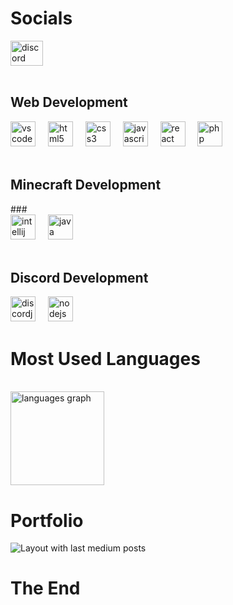 <h1 align="left">Socials</h1>
<div align="left">
  <a href="itsmicaxxd" target="_blank">
    <img src="https://raw.githubusercontent.com/maurodesouza/profile-readme-generator/master/src/assets/icons/social/discord/default.svg" width="52" height="40" alt="discord logo"  />
  </a>
</div>
<br clear="both">
<h2 align="left">Web Development</h2>
<div align="left">
  <img src="https://cdn.jsdelivr.net/gh/devicons/devicon/icons/vscode/vscode-original.svg" height="40" alt="vscode logo"  />
  <img width="12" />
  <img src="https://cdn.jsdelivr.net/gh/devicons/devicon/icons/html5/html5-original.svg" height="40" alt="html5 logo"  />
  <img width="12" />
  <img src="https://cdn.jsdelivr.net/gh/devicons/devicon/icons/css3/css3-original.svg" height="40" alt="css3 logo"  />
  <img width="12" />
  <img src="https://cdn.jsdelivr.net/gh/devicons/devicon/icons/javascript/javascript-original.svg" height="40" alt="javascript logo"  />
  <img width="12" />
  <img src="https://cdn.jsdelivr.net/gh/devicons/devicon/icons/react/react-original.svg" height="40" alt="react logo"  />
  <img width="12" />
  <img src="https://cdn.jsdelivr.net/gh/devicons/devicon/icons/php/php-original.svg" height="40" alt="php logo"  />
</div>
<br clear="both">
<h2 align="left">Minecraft Development</h2>
###
<div align="left">
  <img src="https://cdn.jsdelivr.net/gh/devicons/devicon/icons/intellij/intellij-original.svg" height="40" alt="intellij logo"  />
  <img width="12" />
  <img src="https://cdn.jsdelivr.net/gh/devicons/devicon/icons/java/java-original.svg" height="40" alt="java logo"  />
</div>
<br clear="both">
<h2 align="left">Discord Development</h2>
<div align="left">
  <img src="https://cdn.jsdelivr.net/gh/devicons/devicon/icons/discordjs/discordjs-original.svg" height="40" alt="discordjs logo"  />
  <img width="12" />
  <img src="https://cdn.jsdelivr.net/gh/devicons/devicon/icons/nodejs/nodejs-original.svg" height="40" alt="nodejs logo"  />
</div>
<h1 align="left">Most Used Languages</h1>
<br clear="both">
<div align="left">
  <img src="https://github-readme-stats.vercel.app/api/top-langs?username=MicaxXDgh&locale=en&hide_title=true&layout=compact&card_width=320&langs_count=5&theme=dark&hide_border=false&order=2&custom_title=Most%20Used" height="150" alt="languages graph"  />
</div>
<h1 align="left">Portfolio</h1>
<div align="left">
  <img src="https://github-read-medium-git-main.pahlevikun.vercel.app/latest?limit=4&username=MicaxXDgh&theme=dark" alt="Layout with last medium posts"  />
</div>
<h1 align="left">The End</h1>
